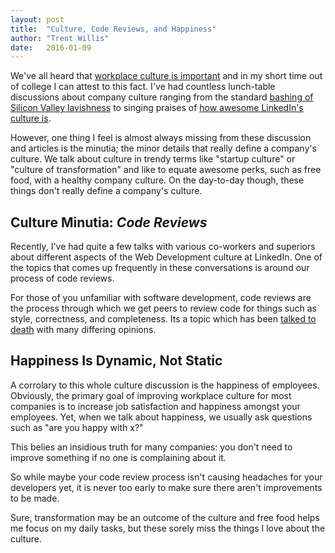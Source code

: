 ```yaml
---
layout: post
title:  "Culture, Code Reviews, and Happiness"
author: "Trent Willis"
date:   2016-01-09
---
```


We've all heard that [workplace culture is important](http://www.businessinsider.com/workplace-culture-is-important-2013-1) and in my short time out of college I can attest to this fact. I've had countless lunch-table discussions about company culture ranging from the standard [bashing of Silicon Valley lavishness](http://www.businessinsider.com/why-lavish-silicon-valley-perks-could-be-bad-for-workers-2013-7) to singing praises of [how awesome LinkedIn's culture is](https://www.glassdoor.com/Reviews/Employee-Review-LinkedIn-RVW5492270.htm). 

However, one thing I feel is almost always missing from these discussion and articles is the minutia; the minor details that really define a company's culture. We talk about culture in trendy terms like "startup culture" or "culture of transformation" and like to equate awesome perks, such as free food, with a healthy company culture. On the day-to-day though, these things don't really define a company's culture.

## Culture Minutia: _Code Reviews_

Recently, I've had quite a few talks with various co-workers and superiors about different aspects of the Web Development culture at LinkedIn. One of the topics that comes up frequently in these conversations is around our process of code reviews.

For those of you unfamiliar with software development, code reviews are the process through which we get peers to review code for things such as style, correctness, and completeness. Its a topic which has been [talked to death](https://www.google.com/search?q=code+reviews) with many differing opinions.

## Happiness Is Dynamic, Not Static

A corrolary to this whole culture discussion is the happiness of employees. Obviously, the primary goal of improving workplace culture for most companies is to increase job satisfaction and happiness amongst your employees. Yet, when we talk about happiness, we usually ask questions such as "are you happy with x?"

This belies an insidious truth for many companies: you don't need to improve something if no one is complaining about it.

So while maybe your code review process isn't causing headaches for your developers yet, it is never too early to make sure there aren't improvements to be made.

Sure, transformation may be an outcome of the culture and free food helps me focus on my daily tasks, but these sorely miss the things I love about the culture.
